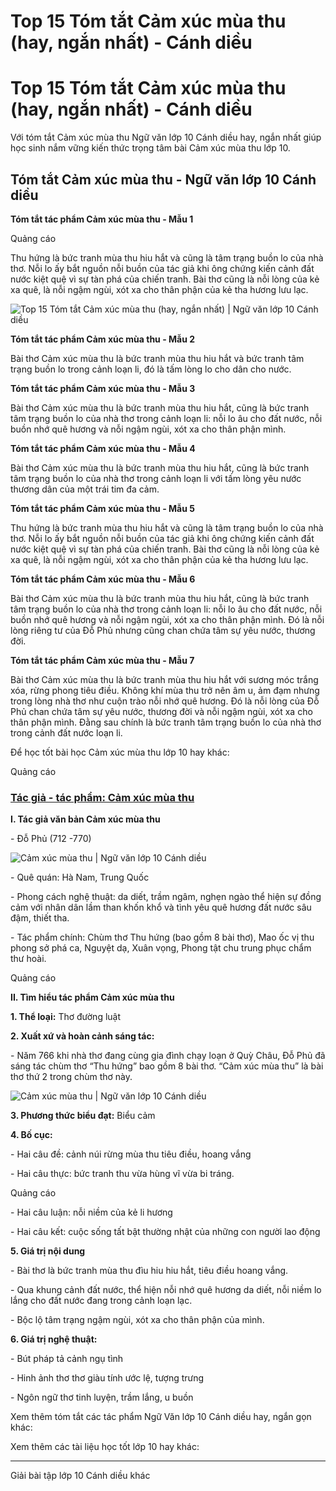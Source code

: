 # Top 15 Tóm tắt Cảm xúc mùa thu (hay, ngắn nhất) - Cánh diều

# Top 15 Tóm tắt Cảm xúc mùa thu (hay, ngắn nhất) - Cánh diều

Với tóm tắt Cảm xúc mùa thu Ngữ văn lớp 10 Cánh diều hay, ngắn nhất giúp học sinh nắm vững kiến thức trọng tâm bài Cảm xúc mùa thu lớp 10.

## Tóm tắt Cảm xúc mùa thu - Ngữ văn lớp 10 Cánh diều

**Tóm tắt tác phẩm Cảm xúc mùa thu - Mẫu 1**

Quảng cáo

Thu hứng là bức tranh mùa thu hiu hắt và cũng là tâm trạng buồn lo của nhà thơ. Nỗi lo ấy bắt nguồn nỗi buồn của tác giả khi ông chứng kiến cảnh đất nước kiệt quệ vì sự tàn phá của chiến tranh. Bài thơ cũng là nỗi lòng của kẻ xa quê, là nỗi ngậm ngùi, xót xa cho thân phận của kẻ tha hương lưu lạc.

![Top 15 Tóm tắt Cảm xúc mùa thu \(hay, ngắn nhất\) | Ngữ văn lớp 10 Cánh diều](https://vietjack.com/soan-van-lop-10-cd/images/tom-tat-cam-xuc-mua-thu.PNG)

**Tóm tắt tác phẩm Cảm xúc mùa thu - Mẫu 2**

Bài thơ Cảm xúc mùa thu là bức tranh mùa thu hiu hắt và bức tranh tâm trạng buồn lo trong cảnh loạn li, đó là tấm lòng lo cho dân cho nước.

**Tóm tắt tác phẩm Cảm xúc mùa thu - Mẫu 3**

Bài thơ Cảm xúc mùa thu là bức tranh mùa thu hiu hắt, cũng là bức tranh tâm trạng buồn lo của nhà thơ trong cảnh loạn li: nỗi lo âu cho đất nước, nỗi buồn nhớ quê hương và nỗi ngậm ngùi, xót xa cho thân phận mình.

**Tóm tắt tác phẩm Cảm xúc mùa thu - Mẫu 4**

Bài thơ Cảm xúc mùa thu là bức tranh mùa thu hiu hắt, cũng là bức tranh tâm trạng buồn lo của nhà thơ trong cảnh loạn li với tấm lòng yêu nước thương dân của một trái tim đa cảm.

**Tóm tắt tác phẩm Cảm xúc mùa thu - Mẫu 5**

Thu hứng là bức tranh mùa thu hiu hắt và cũng là tâm trạng buồn lo của nhà thơ. Nỗi lo ấy bắt nguồn nỗi buồn của tác giả khi ông chứng kiến cảnh đất nước kiệt quệ vì sự tàn phá của chiến tranh. Bài thơ cũng là nỗi lòng của kẻ xa quê, là nỗi ngậm ngùi, xót xa cho thân phận của kẻ tha hương lưu lạc.

**Tóm tắt tác phẩm Cảm xúc mùa thu - Mẫu 6**

Bài thơ Cảm xúc mùa thu là bức tranh mùa thu hiu hắt, cũng là bức tranh tâm trạng buồn lo của nhà thơ trong cảnh loạn li: nỗi lo âu cho đất nước, nỗi buồn nhớ quê hương và nỗi ngậm ngùi, xót xa cho thân phận mình. Đó là nỗi lòng riêng tư của Đỗ Phủ nhưng cũng chan chứa tâm sự yêu nước, thương đời.

**Tóm tắt tác phẩm Cảm xúc mùa thu - Mẫu 7**

Bài thơ Cảm xúc mùa thu là bức tranh mùa thu hiu hắt với sương móc trắng xóa, rừng phong tiêu điều. Không khí mùa thu trở nên âm u, ảm đạm nhưng trong lòng nhà thơ như cuộn trào nỗi nhớ quê hương. Đó là nỗi lòng của Đỗ Phủ chan chứa tâm sự yêu nước, thương đời và nỗi ngậm ngùi, xót xa cho thân phận mình. Đằng sau chính là bức tranh tâm trạng buồn lo của nhà thơ trong cảnh đất nước loạn li.

Để học tốt bài học Cảm xúc mùa thu lớp 10 hay khác:

Quảng cáo

### [**Tác giả - tác phẩm: Cảm xúc mùa thu**](https://vietjack.com/soan-van-lop-10-cd/tac-gia-tac-pham-cam-xuc-mua-thu.jsp)

**I. Tác giả văn bản Cảm xúc mùa thu**

\- Đỗ Phủ (712 -770)

![Cảm xúc mùa thu | Ngữ văn lớp 10 Cánh diều](https://vietjack.com/soan-van-lop-10-cd/images/tac-gia-tac-pham-cam-xuc-mua-thu.PNG)

\- Quê quán: Hà Nam, Trung Quốc 

\- Phong cách nghệ thuật: da diết, trầm ngâm, nghẹn ngào thể hiện sự đồng cảm với nhân dân lầm than khốn khổ và tình yêu quê hương đất nước sâu đậm, thiết tha.

\- Tác phẩm chính: Chùm thơ Thu hứng (bao gồm 8 bài thơ), Mao ốc vị thu phong sở phá ca, Nguyệt dạ, Xuân vọng, Phong tật chu trung phục chẩm thư hoài.

Quảng cáo

**II. Tìm hiểu tác phẩm Cảm xúc mùa thu**

**1\. Thể loại:** Thơ đường luật

**2\. Xuất xứ và hoàn cảnh sáng tác:**

\- Năm 766 khi nhà thơ đang cùng gia đình chạy loạn ở Quỳ Châu, Đỗ Phủ đã sáng tác chùm thơ “Thu hứng” bao gồm 8 bài thơ. “Cảm xúc mùa thu” là bài thơ thứ 2 trong chùm thơ này.

![Cảm xúc mùa thu | Ngữ văn lớp 10 Cánh diều](https://vietjack.com/soan-van-lop-10-cd/images/tac-gia-tac-pham-cam-xuc-mua-thu-1.PNG)

**3\. Phương thức biểu đạt:** Biểu cảm 

**4\. Bố cục:**

\- Hai câu đề: cảnh núi rừng mùa thu tiêu điều, hoang vắng

\- Hai câu thực: bức tranh thu vừa hùng vĩ vừa bi tráng.

Quảng cáo

\- Hai câu luận: nỗi niềm của kẻ li hương

\- Hai câu kết: cuộc sống tất bật thường nhật của những con người lao động 

**5\. Giá trị nội dung**

\- Bài thơ là bức tranh mùa thu đìu hiu hiu hắt, tiêu điều hoang vắng.

\- Qua khung cảnh đất nước, thể hiện nỗi nhớ quê hương da diết, nỗi niềm lo lắng cho đất nước đang trong cảnh loạn lạc.

\- Bộc lộ tâm trạng ngậm ngùi, xót xa cho thân phận của mình.

**6\. Giá trị nghệ thuật:**

\- Bút pháp tả cảnh ngụ tình

\- Hinh ảnh thơ thơ giàu tính ước lệ, tượng trưng 

\- Ngôn ngữ thơ tinh luyện, trầm lắng, u buồn 

Xem thêm tóm tắt các tác phẩm Ngữ Văn lớp 10 Cánh diều hay, ngắn gọn khác:

Xem thêm các tài liệu học tốt lớp 10 hay khác:

* * *

Giải bài tập lớp 10 Cánh diều khác
